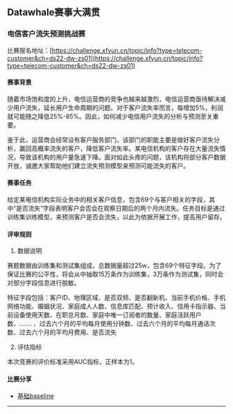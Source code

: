 <!-- 科大讯飞2022AI开发者大赛 -->
<!-- 练习赛 & 算法赛 资料 -->
<!-- 2022-6-1 -->
<!-- <a target="_blank" href="https://www.zhihu.com/people/ashui233/">阿水</a>, <a target="_blank" href="https://www.zhihu.com/people/wang-he-13-93">鱼遇雨欲语与余</a>-->
<!--  -->

## Datawhale赛事大满贯

### 电信客户流失预测挑战赛

比赛报名地址：[https://challenge.xfyun.cn/topic/info?type=telecom-customer&ch=ds22-dw-zs01](https://challenge.xfyun.cn/topic/info?type=telecom-customer&ch=ds22-dw-zs01)

#### 赛事背景

随着市场饱和度的上升，电信运营商的竞争也越来越激烈，电信运营商亟待解决减少用户流失，延长用户生命周期的问题。对于客户流失率而言，每增加5%，利润就可能随之降低25%-85%。因此，如何减少电信用户流失的分析与预测至关重要。

鉴于此，运营商会经常设有客户服务部门，该部门的职能主要是做好客户流失分析，赢回高概率流失的客户，降低客户流失率。某电信机构的客户存在大量流失情况，导致该机构的用户量急速下降。面对如此头疼的问题，该机构将部分客户数据开放，诚邀大家帮助他们建立流失预测模型来预测可能流失的客户。

#### 赛事任务

给定某电信机构实际业务中的相关客户信息，包含69个与客户相关的字段，其中“是否流失”字段表明客户会否会在观察日期后的两个月内流失。任务目标是通过训练集训练模型，来预测客户是否会流失，以此为依据开展工作，提高用户留存。

#### 评审规则

1. 数据说明

赛题数据由训练集和测试集组成，总数据量超过25w，包含69个特征字段。为了保证比赛的公平性，将会从中抽取15万条作为训练集，3万条作为测试集，同时会对部分字段信息进行脱敏。

特征字段包括：客户ID、地理区域、是否双频、是否翻新机、当前手机价格、手机网络功能、婚姻状况、家庭成人人数、信息库匹配、预计收入、信用卡指示器、当前设备使用天数、在职总月数、家庭中唯一订阅者的数量、家庭活跃用户数、....... 、过去六个月的平均每月使用分钟数、过去六个月的平均每月通话次数、过去六个月的平均月费用、是否流失

2. 评估指标

本次竞赛的评价标准采用AUC指标，正样本为1。

#### 比赛分享

- [基础baseline](https://gitee.com/coggle/competition-baseline/blob/master/competition/%E7%A7%91%E5%A4%A7%E8%AE%AF%E9%A3%9EAI%E5%BC%80%E5%8F%91%E8%80%85%E5%A4%A7%E8%B5%9B2022/%E7%94%B5%E4%BF%A1%E5%AE%A2%E6%88%B7%E6%B5%81%E5%A4%B1%E9%A2%84%E6%B5%8B_baseline.ipynb)

---
